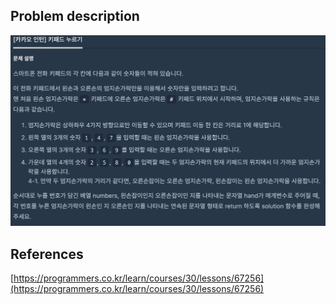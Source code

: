 ## Problem description
![Problem description](./Problem-67256.png)

## References
[https://programmers.co.kr/learn/courses/30/lessons/67256](https://programmers.co.kr/learn/courses/30/lessons/67256)
